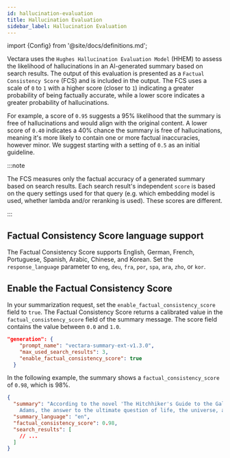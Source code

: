 ```yaml
---
id: hallucination-evaluation
title: Hallucination Evaluation
sidebar_label: Hallucination Evaluation
---
```


import {Config} from '@site/docs/definitions.md';

Vectara uses the `Hughes Hallucination Evaluation Model` (HHEM) to assess the
likelihood of hallucinations in an AI-generated summary based on search results.
The output of this evaluation is presented as a `Factual Consistency Score` (FCS)
and is included in the output. The FCS uses a scale of `0` to `1` with a higher
score (closer to `1`) indicating a greater probability of being factually accurate,
while a lower score indicates a greater probability of hallucinations.

For example, a score of `0.95` suggests a 95% likelihood that the summary is
free of hallucinations and would align with the original content. A lower score
of `0.40` indicates a 40% chance the summary is free of hallucinations, meaning
it's more likely to contain one or more factual inaccuracies, however minor.
We suggest starting with a setting of `0.5` as an initial guideline.

:::note

The FCS measures only the factual accuracy of a generated summary based on search results. Each search result's independent `score` is based on the query settings used for that query (e.g. which embedding model is used, whether lambda and/or reranking is used). These scores are different.

:::

## Factual Consistency Score language support

The Factual Consistency Score supports English, German, French, Portuguese, Spanish, Arabic, Chinese, and Korean. Set the `response_language` parameter to `eng`, `deu`, `fra`, `por`, `spa`, `ara`, `zho`, or `kor`.

## Enable the Factual Consistency Score

In your summarization request, set the `enable_factual_consistency_score` field to `true`. The Factual Consistency Score returns a calibrated value in the `factual_consistency_score` field of the summary message. The score field contains the value between `0.0` and `1.0`.

```json showLineNumbers title="Enable the Factual Consistency Score"
"generation": {
    "prompt_name": "vectara-summary-ext-v1.3.0",
    "max_used_search_results": 3,
    "enable_factual_consistency_score": true
  }
```

In the following example, the summary shows a `factual_consistency_score` of `0.98`, which is 98%.

```json showLineNumbers title="Example Factual Consistency Score"
{
  "summary": "According to the novel 'The Hitchhiker's Guide to the Galaxy' by Douglas 
    Adams, the answer to the ultimate question of life, the universe, and everything is 42.",
  "summary_language": "en",
  "factual_consistency_score": 0.98,
  "search_results": [
    // ...
  ]
}
```
